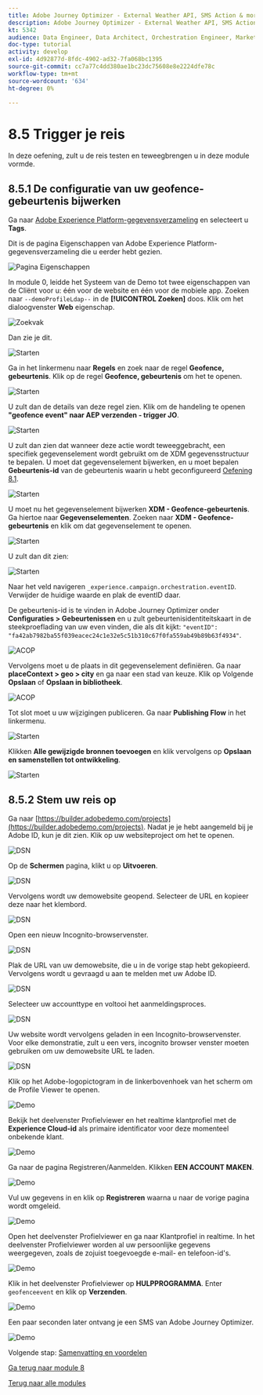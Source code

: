 ```yaml
---
title: Adobe Journey Optimizer - External Weather API, SMS Action & more - Trigger your Orchestrated Customer Journey
description: Adobe Journey Optimizer - External Weather API, SMS Action & more - Trigger your Orchestrated Customer Journey
kt: 5342
audience: Data Engineer, Data Architect, Orchestration Engineer, Marketer
doc-type: tutorial
activity: develop
exl-id: 4d92877d-8fdc-4902-ad32-7fa068bc1395
source-git-commit: cc7a77c4dd380ae1bc23dc75608e8e2224dfe78c
workflow-type: tm+mt
source-wordcount: '634'
ht-degree: 0%

---
```


# 8.5 Trigger je reis

In deze oefening, zult u de reis testen en teweegbrengen u in deze module vormde.

## 8.5.1 De configuratie van uw geofence-gebeurtenis bijwerken

Ga naar [Adobe Experience Platform-gegevensverzameling](https://experience.adobe.com/launch/) en selecteert u **Tags**.

Dit is de pagina Eigenschappen van Adobe Experience Platform-gegevensverzameling die u eerder hebt gezien.

![Pagina Eigenschappen](../module1/images/launch1.png)

In module 0, leidde het Systeem van de Demo tot twee eigenschappen van de Cliënt voor u: één voor de website en één voor de mobiele app. Zoeken naar `--demoProfileLdap--` in de **[!UICONTROL Zoeken]** doos. Klik om het dialoogvenster **Web** eigenschap.

![Zoekvak](../module1/images/property6.png)

Dan zie je dit.

![Starten](./images/rule1.png)

Ga in het linkermenu naar **Regels** en zoek naar de regel **Geofence, gebeurtenis**. Klik op de regel **Geofence, gebeurtenis** om het te openen.

![Starten](./images/rule2.png)

U zult dan de details van deze regel zien. Klik om de handeling te openen **&quot;geofence event&quot; naar AEP verzenden - trigger JO**.

![Starten](./images/rule3.png)

U zult dan zien dat wanneer deze actie wordt teweeggebracht, een specifiek gegevenselement wordt gebruikt om de XDM gegevensstructuur te bepalen. U moet dat gegevenselement bijwerken, en u moet bepalen **Gebeurtenis-id** van de gebeurtenis waarin u hebt geconfigureerd [Oefening 8.1](./ex1.md).

![Starten](./images/rule4.png)

U moet nu het gegevenselement bijwerken **XDM - Geofence-gebeurtenis**. Ga hiertoe naar **Gegevenselementen**. Zoeken naar **XDM - Geofence-gebeurtenis** en klik om dat gegevenselement te openen.

![Starten](./images/rule5.png)

U zult dan dit zien:

![Starten](./images/rule6.png)

Naar het veld navigeren `_experience.campaign.orchestration.eventID`. Verwijder de huidige waarde en plak de eventID daar.

De gebeurtenis-id is te vinden in Adobe Journey Optimizer onder **Configuraties > Gebeurtenissen** en u zult gebeurtenisidentiteitskaart in de steekproeflading van uw even vinden, die als dit kijkt: `"eventID": "fa42ab7982ba55f039eacec24c1e32e5c51b310c67f0fa559ab49b89b63f4934"`.

![ACOP](./images/payloadeventID.png)

Vervolgens moet u de plaats in dit gegevenselement definiëren. Ga naar **placeContext > geo > city** en ga naar een stad van keuze. Klik op Volgende **Opslaan** of **Opslaan in bibliotheek**.

![ACOP](./images/payloadeventIDgeo.png)

Tot slot moet u uw wijzigingen publiceren. Ga naar **Publishing Flow** in het linkermenu.

![Starten](./images/rule8.png)

Klikken **Alle gewijzigde bronnen toevoegen** en klik vervolgens op **Opslaan en samenstellen tot ontwikkeling**.

![Starten](./images/rule9.png)

## 8.5.2 Stem uw reis op

Ga naar [https://builder.adobedemo.com/projects](https://builder.adobedemo.com/projects). Nadat je je hebt aangemeld bij je Adobe ID, kun je dit zien. Klik op uw websiteproject om het te openen.

![DSN](../module0/images/web8.png)

Op de **Schermen** pagina, klikt u op **Uitvoeren**.

![DSN](../module1/images/web2.png)

Vervolgens wordt uw demowebsite geopend. Selecteer de URL en kopieer deze naar het klembord.

![DSN](../module0/images/web3.png)

Open een nieuw Incognito-browservenster.

![DSN](../module0/images/web4.png)

Plak de URL van uw demowebsite, die u in de vorige stap hebt gekopieerd. Vervolgens wordt u gevraagd u aan te melden met uw Adobe ID.

![DSN](../module0/images/web5.png)

Selecteer uw accounttype en voltooi het aanmeldingsproces.

![DSN](../module0/images/web6.png)

Uw website wordt vervolgens geladen in een Incognito-browservenster. Voor elke demonstratie, zult u een vers, incognito browser venster moeten gebruiken om uw demowebsite URL te laden.

![DSN](../module0/images/web7.png)

Klik op het Adobe-logopictogram in de linkerbovenhoek van het scherm om de Profile Viewer te openen.

![Demo](../module2/images/pv1.png)

Bekijk het deelvenster Profielviewer en het realtime klantprofiel met de **Experience Cloud-id** als primaire identificator voor deze momenteel onbekende klant.

![Demo](../module2/images/pv2.png)

Ga naar de pagina Registreren/Aanmelden. Klikken **EEN ACCOUNT MAKEN**.

![Demo](../module2/images/pv9.png)

Vul uw gegevens in en klik op **Registreren** waarna u naar de vorige pagina wordt omgeleid.

![Demo](../module2/images/pv10.png)

Open het deelvenster Profielviewer en ga naar Klantprofiel in realtime. In het deelvenster Profielviewer worden al uw persoonlijke gegevens weergegeven, zoals de zojuist toegevoegde e-mail- en telefoon-id&#39;s.

![Demo](../module2/images/pv11.png)

Klik in het deelvenster Profielviewer op **HULPPROGRAMMA**. Enter `geofenceevent` en klik op **Verzenden**.

![Demo](./images/smsdemo1.png)

Een paar seconden later ontvang je een SMS van Adobe Journey Optimizer.

![Demo](./images/smsdemo4.png)

Volgende stap: [Samenvatting en voordelen](./summary.md)

[Ga terug naar module 8](journey-orchestration-external-weather-api-sms.md)

[Terug naar alle modules](../../overview.md)
